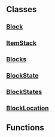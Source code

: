 # 

## Classes
### [Block](Block.md)

### [ItemStack](ItemStack.md)

### [Blocks](Blocks.md)

### [BlockState](BlockState.md)

### [BlockStates](BlockStates.md)

### [BlockLocation](BlockLocation.md)


## Functions
